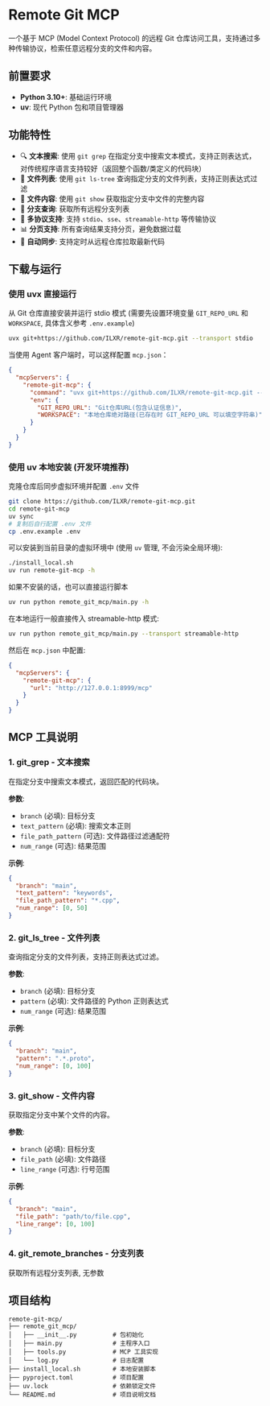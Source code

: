 # Remote Git MCP

一个基于 MCP (Model Context Protocol) 的远程 Git 仓库访问工具，支持通过多种传输协议，检索任意远程分支的文件和内容。

## 前置要求

- **Python 3.10+**: 基础运行环境
- **uv**: 现代 Python 包和项目管理器

## 功能特性

- 🔍 **文本搜索**: 使用 `git grep` 在指定分支中搜索文本模式，支持正则表达式，对传统程序语言支持较好（返回整个函数/类定义的代码块）
- 📁 **文件列表**: 使用 `git ls-tree` 查询指定分支的文件列表，支持正则表达式过滤
- 📖 **文件内容**: 使用 `git show` 获取指定分支中文件的完整内容
- 🌿 **分支查询**: 获取所有远程分支列表
- 🚀 **多协议支持**: 支持 `stdio`、`sse`、`streamable-http` 等传输协议
- 📊 **分页支持**: 所有查询结果支持分页，避免数据过载
- 🔄 **自动同步**: 支持定时从远程仓库拉取最新代码

## 下载与运行

### 使用 uvx 直接运行

从 Git 仓库直接安装并运行 stdio 模式 (需要先设置环境变量 `GIT_REPO_URL` 和 `WORKSPACE`, 具体含义参考 `.env.example`)

```bash
uvx git+https://github.com/ILXR/remote-git-mcp.git --transport stdio
```

当使用 Agent 客户端时，可以这样配置 `mcp.json`：

```json
{
  "mcpServers": {
    "remote-git-mcp": {
      "command": "uvx git+https://github.com/ILXR/remote-git-mcp.git --transport stdio",
      "env": {
        "GIT_REPO_URL": "Git仓库URL(包含认证信息)",
        "WORKSPACE": "本地仓库绝对路径(已存在时 GIT_REPO_URL 可以填空字符串)"
      }
    }
  }
}
```

### 使用 uv 本地安装 (开发环境推荐)

克隆仓库后同步虚拟环境并配置 `.env` 文件


```bash
git clone https://github.com/ILXR/remote-git-mcp.git
cd remote-git-mcp
uv sync
# 复制后自行配置 .env 文件
cp .env.example .env
```

可以安装到当前目录的虚拟环境中 (使用 `uv` 管理, 不会污染全局环境):

```bash
./install_local.sh
uv run remote-git-mcp -h
```

如果不安装的话，也可以直接运行脚本

```bash
uv run python remote_git_mcp/main.py -h
```

在本地运行一般直接传入 streamable-http 模式:

```bash
uv run python remote_git_mcp/main.py --transport streamable-http
```

然后在 `mcp.json` 中配置:

```json
{
  "mcpServers": {
    "remote-git-mcp": {
      "url": "http://127.0.0.1:8999/mcp"
    }
  }
}
```

## MCP 工具说明

### 1. git_grep - 文本搜索

在指定分支中搜索文本模式，返回匹配的代码块。

**参数**:

- `branch` (必填): 目标分支
- `text_pattern` (必填): 搜索文本正则
- `file_path_pattern` (可选): 文件路径过滤通配符
- `num_range` (可选): 结果范围

**示例**:

```json
{
  "branch": "main",
  "text_pattern": "keywords",
  "file_path_pattern": "*.cpp",
  "num_range": [0, 50]
}
```

### 2. git_ls_tree - 文件列表

查询指定分支的文件列表，支持正则表达式过滤。

**参数**:

- `branch` (必填): 目标分支
- `pattern` (必填): 文件路径的 Python 正则表达式
- `num_range` (可选): 结果范围

**示例**:

```json
{
  "branch": "main",
  "pattern": ".*.proto",
  "num_range": [0, 100]
}
```

### 3. git_show - 文件内容

获取指定分支中某个文件的内容。

**参数**:

- `branch` (必填): 目标分支
- `file_path` (必填): 文件路径
- `line_range` (可选): 行号范围

**示例**:

```json
{
  "branch": "main",
  "file_path": "path/to/file.cpp",
  "line_range": [0, 100]
}
```

### 4. git_remote_branches - 分支列表

获取所有远程分支列表, 无参数

## 项目结构

```shell
remote-git-mcp/
├── remote_git_mcp/
│   ├── __init__.py          # 包初始化
│   ├── main.py              # 主程序入口
│   ├── tools.py             # MCP 工具实现
│   └── log.py               # 日志配置
├── install_local.sh         # 本地安装脚本
├── pyproject.toml           # 项目配置
├── uv.lock                  # 依赖锁定文件
└── README.md                # 项目说明文档
```
